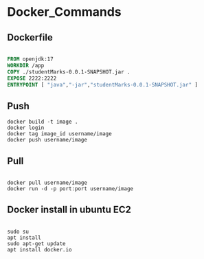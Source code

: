 # Docker_Commands

## Dockerfile

```Dockerfile

FROM openjdk:17
WORKDIR /app
COPY ./studentMarks-0.0.1-SNAPSHOT.jar .
EXPOSE 2222:2222
ENTRYPOINT [ "java","-jar","studentMarks-0.0.1-SNAPSHOT.jar" ]

```


## Push

```text
docker build -t image .
docker login
docker tag image_id username/image
docker push username/image

```

## Pull

```text

docker pull username/image
docker run -d -p port:port username/image

```

## Docker install in ubuntu EC2

```shell

sudo su
apt install
sudo apt-get update
apt install docker.io

```
